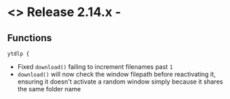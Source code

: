 # <> Release 2.14.x - 

## Functions

`ytdlp {`
- Fixed `download()` failing to increment filenames past `1`
- `download()` will now check the window filepath before reactivating it, ensuring it doesn't activate a random window simply because it shares the same folder name